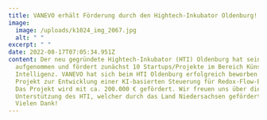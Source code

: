 ```yaml
---
title: VANEVO erhält Förderung durch den Hightech-Inkubator Oldenburg!
image:
  image: /uploads/k1024_img_2067.jpg
  alt: " "
excerpt: " "
date: 2022-08-17T07:05:34.951Z
content: Der neu gegründete Hightech-Inkubator (HTI) Oldenburg hat seine Arbeit
  aufgenommen und fördert zunächst 10 Startups/Projekte im Bereich Künstlicher
  Intelligenz. VANEVO hat sich beim HTI Oldenburg erfolgreich beworben mit einem
  Projekt zur Entwicklung einer KI-basierten Steuerung für Redox-Flow-Batterien.
  Das Projekt wird mit ca. 200.000 € gefördert. Wir freuen uns über die
  Unterstützung des HTI, welcher durch das Land Niedersachsen gefördert wird!
  Vielen Dank!
---
```

